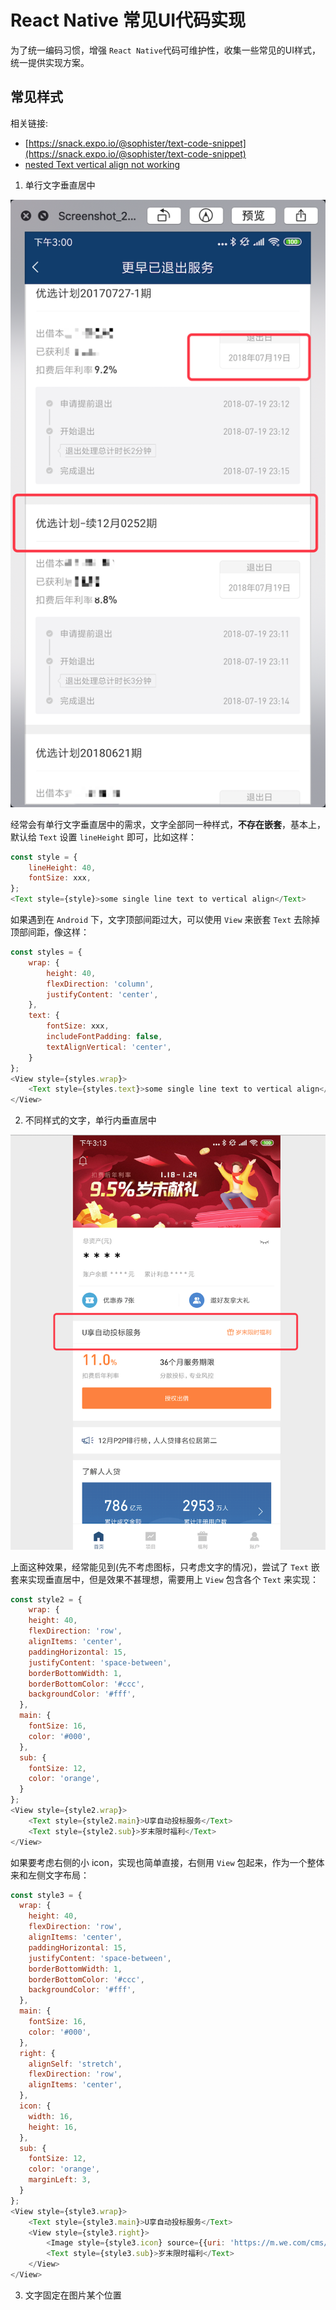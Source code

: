 # React Native 常见UI代码实现

为了统一编码习惯，增强 `React Native`代码可维护性，收集一些常见的UI样式，统一提供实现方案。

## <Text> 常见样式

相关链接:

* [https://snack.expo.io/@sophister/text-code-snippet](https://snack.expo.io/@sophister/text-code-snippet)
* [nested Text vertical align not working](https://stackoverflow.com/a/50469114/2583885)

1. 单行文字垂直居中

![单行文字垂直居中](./assets/text-single-line-vertical.png)

经常会有单行文字垂直居中的需求，文字全部同一种样式，**不存在嵌套**，基本上，默认给 `Text` 设置 `lineHeight` 即可，比如这样：

```javascript
const style = {
    lineHeight: 40,
    fontSize: xxx,
};
<Text style={style}>some single line text to vertical align</Text>
```

如果遇到在 `Android` 下，文字顶部间距过大，可以使用 `View` 来嵌套 `Text` 去除掉顶部间距，像这样：

```javascript
const styles = {
    wrap: {
        height: 40,
        flexDirection: 'column',
        justifyContent: 'center',
    },
    text: {
        fontSize: xxx,
        includeFontPadding: false,
        textAlignVertical: 'center',
    }
};
<View style={styles.wrap}>
    <Text style={styles.text}>some single line text to vertical align</Text>
</View>
```

2. 不同样式的文字，单行内垂直居中

![不同样式的文字，单行内垂直居中](./assets/text-multiple-vertical.png)

上面这种效果，经常能见到(先不考虑图标，只考虑文字的情况)，尝试了 `Text` 嵌套来实现垂直居中，但是效果不甚理想，需要用上 `View` 包含各个 `Text` 来实现：

```javascript
const style2 = {
    wrap: {
    height: 40,
    flexDirection: 'row',
    alignItems: 'center',
    paddingHorizontal: 15,
    justifyContent: 'space-between',
    borderBottomWidth: 1,
    borderBottomColor: '#ccc',
    backgroundColor: '#fff',
  },
  main: {
    fontSize: 16,
    color: '#000',
  },
  sub: {
    fontSize: 12,
    color: 'orange',
  }
};
<View style={style2.wrap}>
    <Text style={style2.main}>U享自动投标服务</Text>
    <Text style={style2.sub}>岁末限时福利</Text>
</View>
```

如果要考虑右侧的小 icon，实现也简单直接，右侧用 `View` 包起来，作为一个整体来和左侧文字布局：

```javascript
const style3 = {
  wrap: {
    height: 40,
    flexDirection: 'row',
    alignItems: 'center',
    paddingHorizontal: 15,
    justifyContent: 'space-between',
    borderBottomWidth: 1,
    borderBottomColor: '#ccc',
    backgroundColor: '#fff',
  },
  main: {
    fontSize: 16,
    color: '#000',
  },
  right: {
    alignSelf: 'stretch',
    flexDirection: 'row',
    alignItems: 'center',
  },
  icon: {
    width: 16,
    height: 16,
  },
  sub: {
    fontSize: 12,
    color: 'orange',
    marginLeft: 3,
  }
};
<View style={style3.wrap}>
    <Text style={style3.main}>U享自动投标服务</Text>
    <View style={style3.right}>
        <Image style={style3.icon} source={{uri: 'https://m.we.com/cms/5864b392e0286a10854d8766/dev/loginRedPacket@2x.png'}}></Image>
        <Text style={style3.sub}>岁末限时福利</Text>
    </View>
</View>
```

3. 文字固定在图片某个位置

